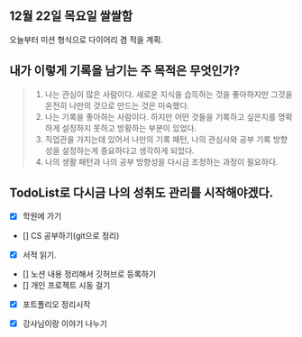 ## 12월 22일 목요일 쌀쌀함

오늘부터 미션 형식으로 다이어리 겸 적을 계획.


##  내가 이렇게 기록을 남기는 주 목적은 무엇인가?
> 1. 나는 관심이 많은 사람이다. 새로운 지식을 습득하는 것을 좋아하지만 그것을 온전히 나만의 것으로 만드는 것은 미숙했다.
> 2. 나는 기록을 좋아하는 사람이다. 하지만 어떤 것들을 기록하고 싶은지를 명확하게 설정하지 못하고 방황하는 부분이 있었다.
> 3. 직업관을 가지는데 있어서 나만의 기록 패턴, 나의 관심사와 공부 기록 방향성을 설정하는게 중요하다고 생각하게 되었다.
> 4. 나의 생활 패턴과 나의 공부 방향성을 다시금 조정하는 과정이 필요하다.

## TodoList로 다시금 나의 성취도 관리를 시작해야겠다.
- [x] 학원에 가기
- [] CS 공부하기(git으로 정리)
- [x] 서적 읽기. 
- [] 노션 내용 정리해서 깃허브로 등록하기
- [] 개인 프로젝트 시동 걸기
- [x] 포트폴리오 정리시작
- [x] 강사님이랑 이야기 나누기


